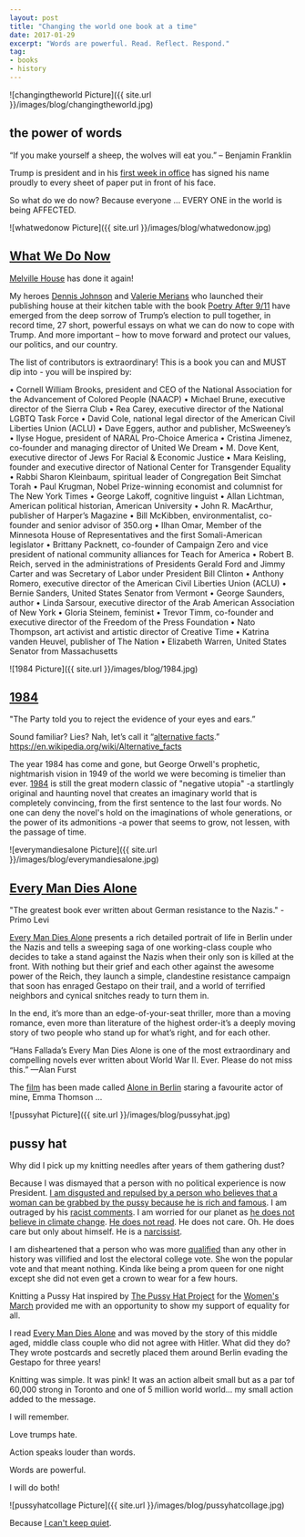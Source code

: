 ```yaml
---
layout: post
title: "Changing the world one book at a time"
date: 2017-01-29  
excerpt: "Words are powerful. Read. Reflect. Respond."
tag:
- books
- history
---
```

![changingtheworld Picture]({{ site.url }}/images/blog/changingtheworld.jpg)

## the power of words

“If you make yourself a sheep, the wolves will eat you.” – Benjamin Franklin

Trump is  president and in his [first week in office](https://www.thestar.com/news/world/2017/01/29/12-lessons-from-president-donald-trumps-hectic-consequential-first-week.html) has signed his name proudly to every sheet of paper put in front of his face.

So what do we do now? Because everyone ... EVERY ONE in the world is being AFFECTED.

![whatwedonow Picture]({{ site.url }}/images/blog/whatwedonow.jpg)

## [What We Do Now](https://www.mhpbooks.com/books/what-we-do-now-2/)

[Melville House](https://www.mhpbooks.com/) has done it again!

My heroes [Dennis Johnson](https://www.mhpbooks.com/author/dennis-johnson/) and [Valerie Merians](https://www.mhpbooks.com/author/valerie-merians/page/2/) who launched their publishing house at their kitchen table with the book [Poetry After 9/11](https://www.mhpbooks.com/books/poetry-after-911/) have emerged from the deep sorrow of Trump’s election to pull together, in record time, 27 short, powerful essays on what we can do now to cope with Trump. And more important – how to move forward and protect our values, our politics, and our country.

The list of contributors is extraordinary! This is a book you can and MUST dip into - you will be inspired by:

•	Cornell William Brooks, president and CEO of the National Association for the Advancement of Colored People (NAACP)
•	Michael Brune, executive director of the Sierra Club
•	Rea Carey, executive director of the National LGBTQ Task Force
•	David Cole, national legal director of the American Civil Liberties Union (ACLU)
•	Dave Eggers, author and publisher, McSweeney’s
•	Ilyse Hogue, president of NARAL Pro-Choice America
•	Cristina Jimenez, co-founder and managing director of United We Dream
•	M. Dove Kent, executive director of Jews For Racial & Economic Justice
•	Mara Keisling, founder and executive director of National Center for Transgender Equality
•	Rabbi Sharon Kleinbaum, spiritual leader of Congregation Beit Simchat Torah
•	Paul Krugman, Nobel Prize-winning economist and columnist for The New York Times
•	George Lakoff, cognitive linguist
•	Allan Lichtman, American political historian, American University
•	John R. MacArthur, publisher of Harper’s Magazine
•	Bill McKibben, environmentalist, co-founder and senior advisor of 350.org
•	Ilhan Omar, Member of the Minnesota House of Representatives and the first Somali-American legislator
•	Brittany Packnett, co-founder of Campaign Zero and vice president of national community alliances for Teach for America
•	Robert B. Reich, served in the administrations of Presidents Gerald Ford and Jimmy Carter and was Secretary of Labor under President Bill Clinton
•	Anthony Romero, executive director of the American Civil Liberties Union (ACLU)
•	Bernie Sanders, United States Senator from Vermont
•	George Saunders, author
•	Linda Sarsour, executive director of the Arab American Association of New York
•	Gloria Steinem, feminist
•	Trevor Timm, co-founder and executive director of the Freedom of the Press Foundation
•	Nato Thompson, art activist and artistic director of Creative Time
•	Katrina vanden Heuvel, publisher of The Nation
•	Elizabeth Warren, United States Senator from Massachusetts

![1984 Picture]({{ site.url }}/images/blog/1984.jpg)

## [1984](https://www.goodreads.com/book/show/5470.1984)

"The Party told you to reject the evidence of your eyes and ears.”

Sound familiar? Lies? Nah, let’s call it “[alternative facts](https://en.wikipedia.org/wiki/Alternative_facts).” https://en.wikipedia.org/wiki/Alternative_facts

The year 1984 has come and gone, but George Orwell's prophetic, nightmarish vision in 1949 of the world we were becoming is timelier than ever. [1984](http://penguinrandomhouse.ca/books/388857/penguin-classics-nineteen-eighty-four#9780141393049) is still the great modern classic of "negative utopia" -a startlingly original and haunting novel that creates an imaginary world that is completely convincing, from the first sentence to the last four words. No one can deny the novel's hold on the imaginations of whole generations, or the power of its admonitions -a power that seems to grow, not lessen, with the passage of time.

![everymandiesalone Picture]({{ site.url }}/images/blog/everymandiesalone.jpg)

## [Every Man Dies Alone](https://www.mhpbooks.com/books/every-man-dies-alone/)

"The greatest book ever written about German resistance to the Nazis." - Primo Levi

[Every Man Dies Alone](https://www.amazon.ca/Every-Man-Dies-Alone-Novel/dp/1935554042) presents a rich detailed portrait of life in Berlin under the Nazis and tells a sweeping saga of one working-class couple who decides to take a stand against the Nazis when their only son is killed at the front. With nothing but their grief and each other against the awesome power of the Reich, they launch a simple, clandestine resistance campaign that soon has enraged Gestapo on their trail, and a world of terrified neighbors and cynical snitches ready to turn them in.

In the end, it’s more than an edge-of-your-seat thriller, more than a moving romance, even more than literature of the highest order-it’s a deeply moving story of two people who stand up for what’s right, and for each other.

“Hans Fallada’s Every Man Dies Alone is one of the most extraordinary and compelling novels ever written about World War II. Ever. Please do not miss this.” —Alan Furst

The [film](http://www.imdb.com/title/tt3026488/) has been made called [Alone in Berlin](http://www.imdb.com/videoplayer/vi4124030489?ref_=tt_pv_vi_aiv_1) staring a favourite actor of mine, Emma Thomson ...

![pussyhat Picture]({{ site.url }}/images/blog/pussyhat.jpg)

## pussy hat

Why did I pick up my knitting needles after years of them gathering dust?

Because I was dismayed that a person with no political experience is now President. [I am disgusted and repulsed by a person who believes that a woman can be grabbed by the pussy because he is rich and famous](https://www.youtube.com/watch?v=8wM248Wo54U). I am outraged by his [racist comments](http://www.ibtimes.com/donald-trump-racist-15-controversial-quotes-president-elect-said-about-blacks-2447531). I am worried for our planet as [he does not believe in climate change](https://www.theguardian.com/environment/2016/dec/15/trump-cabinet-climate-change-deniers). [He does not read](http://twentytwowords.com/twitter-went-nuts-over-an-image-of-this-bookshelf-in-trumps-white-house-library/). He does not care. Oh. He does care but only about himself. He is a [narcissist](http://www.theatlantic.com/magazine/archive/2016/06/the-mind-of-donald-trump/480771/).

I am disheartened that a person who was more [qualified](https://en.wikipedia.org/wiki/Hillary_Clinton) than any other in history was villified and lost the electoral college vote. She won the popular vote and that meant nothing. Kinda like being a prom queen for one night except she did not even get a crown to wear for a few hours.

Knitting a Pussy Hat inspired by [The Pussy Hat Project](https://www.pussyhatproject.com/) for the [Women's March](https://www.womensmarch.com/) provided me with an opportunity to show my support of equality for all.

I read [Every Man Dies Alone](https://www.chapters.indigo.ca/en-ca/books/every-man-dies-alone-a/9781935554042-item.html?ikwid=Every+Man+Dies+Alone&ikwsec=Home&ikwidx=0) and was moved by the story of this middle aged, middle class couple who did not agree with Hitler. What did they do? They wrote postcards and secretly placed them around Berlin evading the Gestapo for three years!

Knitting was simple. It was pink! It was an action albeit small but as a par tof 60,000 strong in Toronto and one of 5 million world world... my small action added to the message.

I will remember.

Love trumps hate.

Action speaks louder than words.

Words are powerful.

I will do both!

![pussyhatcollage Picture]({{ site.url }}/images/blog/pussyhatcollage.jpg)

Because [I can't keep quiet](https://www.youtube.com/watch?v=zLvIw8J8sWE).
